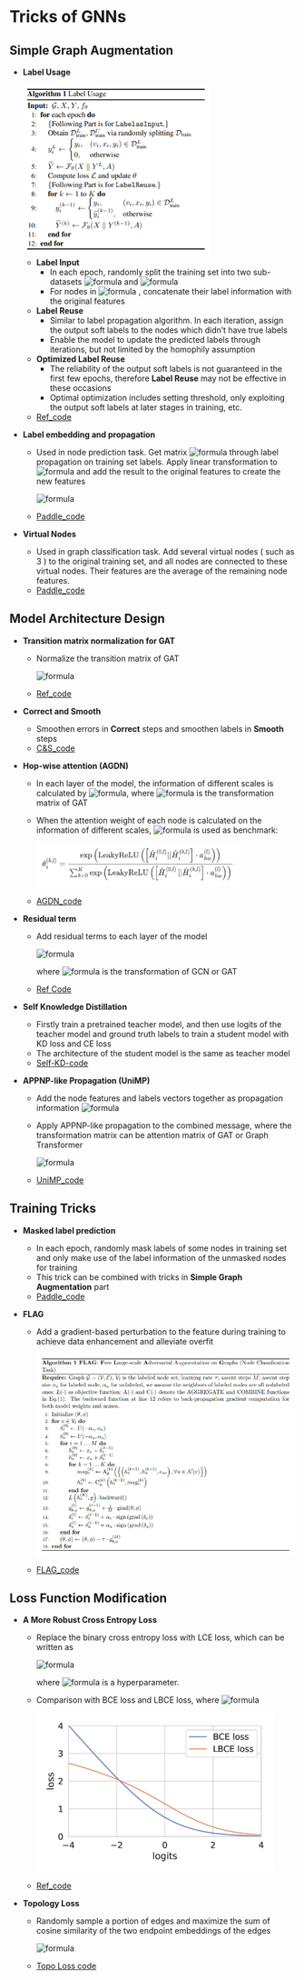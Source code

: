 # Tricks of GNNs

## Simple Graph Augmentation

- **Label Usage**
  
  <img src="img/Label_Reuse.jpg" alt="Label_Reuse" style="zoom: 80%;" />
  
  - **Label Input**
    - In each epoch, randomly split the training set into two sub-datasets ![formula](https://render.githubusercontent.com/render/math?math=D_%7B%5Crm%20train%7D%5EL) and ![formula](https://render.githubusercontent.com/render/math?math=D_%7B%5Crm%20train%7D%5EU)
    - For nodes in ![formula](https://render.githubusercontent.com/render/math?math=D_%7B%5Crm%20train%7D%5EL) , concatenate their label information with the original features
  - **Label Reuse**
    - Similar to label propagation algorithm. In each iteration, assign the output soft labels to the nodes which didn’t have true labels
    - Enable the model to update the predicted labels through iterations, but not limited by the homophily assumption
  - **Optimized Label Reuse**
    - The reliability of the output soft labels is not guaranteed in the first few epochs, therefore **Label Reuse** may not be effective in these occasions 
    - Optimal optimization includes setting threshold, only exploiting the output soft labels at later stages in training, etc.
  - [Ref_code](https://github.com/Espylapiza/dgl/tree/master/examples/pytorch/ogb/ogbn-arxiv)

- **Label embedding and propagation**
  
  - Used in node prediction task. Get matrix ![formula](https://render.githubusercontent.com/render/math?math=%5Chat%20Y) through label propagation on training set labels. Apply linear transformation to ![formula](https://render.githubusercontent.com/render/math?math=%5Chat%20Y) and add the result to the original features to create the new features
    
    ![formula](https://render.githubusercontent.com/render/math?math=%5Cbegin%7Baligned%7D%0A%20%20%20%20%5Chat%20Y%20%26%3D%20A%5Ek%20Y_%7B%5Crm%20train%7D%5C%5C%0A%20%20%20%20X_%7B%5Crm%20new%7D%26%3DX%2BW%5Chat%20Y%0A%20%20%20%20%5Cend%7Baligned%7D)
  
  - [Paddle_code](https://github.com/PaddlePaddle/PGL/tree/main/ogb_examples/nodeproppred/unimp)

- **Virtual Nodes**
  
  - Used in graph classification task. Add several virtual nodes ( such as 3 ) to the original training set, and all nodes are connected to these virtual nodes. Their features are the average of the remaining node features.
  - [Paddle_code](https://github.com/PaddlePaddle/PGL/tree/main/ogb_examples/nodeproppred/ogbn-arxiv/unimp_appnp_vnode_smooth)

## Model Architecture Design

- **Transition matrix normalization for GAT**
  
  - Normalize the transition matrix of GAT
    
    ![formula](https://render.githubusercontent.com/render/math?math=%5Chat%20A_%7B%5Crm%20attention-norm%7D%3D%5Chat%20D%5E%7B-1%2F2%7D%5Chat%20A_%7B%5Crm%20attention%7D%5Chat%20D%5E%7B-1%2F2%7D)
  
  - [Ref_code](https://github.com/Espylapiza/dgl/tree/master/examples/pytorch/ogb/ogbn-arxiv)

- **Correct and Smooth**
  
  - Smoothen errors in **Correct** steps and smoothen labels in **Smooth** steps
  - [C&S_code](https://github.com/CUAI/CorrectAndSmooth)

- **Hop-wise attention (AGDN)**
  
  - In each layer of the model, the information of different scales is calculated by ![formula](https://render.githubusercontent.com/render/math?math=%5Chat%20H%5E%7B%28k%2Cl%29%7D%3D%5Chat%20T%5Ek%20H%5El), where ![formula](https://render.githubusercontent.com/render/math?math=%5Chat%20T) is the transformation matrix of GAT
  
  - When the attention weight of each node is calculated on the information of different scales, ![formula](https://render.githubusercontent.com/render/math?math=%5Chat%20H_i%5E%7B%280%2Cl%29%7D) is used as benchmark: 
    
    <img src='./img/AGDN_formula.jpg'  alt="AGDN_formula" style="zoom: 60%;" />
  
  - [AGDN_code](https://github.com/skepsun/adaptive_graph_diffusion_networks_with_hop-wise_attention)

- **Residual term**
  
  - Add residual terms to each layer of the model
    
    ![formula](https://render.githubusercontent.com/render/math?math=X%5E%7B%28k%2B1%29%7D%3D%5Csigma%5Cleft%28%5Chat%20TX%5E%7B%28k%29%7DW_0%5E%7B%28k%29%7D%2BX%5E%7B%28k%29%7DW_1%5E%7B%28k%29%7D%5Cright%29)
    
    where ![formula](https://render.githubusercontent.com/render/math?math=%5Chat%20T) is the transformation of GCN or GAT
  
  - [Ref Code](https://github.com/skepsun/adaptive_graph_diffusion_networks_with_hop-wise_attention)

- **Self Knowledge Distillation**
  
  - Firstly train a pretrained teacher model, and then use logits of the teacher model and ground truth labels to train a student model with KD loss and CE loss
  - The architecture of the student model is the same as teacher model
  - [Self-KD-code](https://github.com/ShunliRen/dgl/tree/master/examples/pytorch/ogb/ogbn-arxiv)

- **APPNP-like Propagation (UniMP)** 
  
  - Add the node features and labels vectors together as propagation information ![formula](https://render.githubusercontent.com/render/math?math=%28H%5E0%3DX%2B%5Chat%20Y_d%29)
  
  - Apply APPNP-like propagation to the combined message, where the transformation matrix can be attention matrix of GAT or Graph Transformer

      ![formula](https://render.githubusercontent.com/render/math?math=%5Cbegin%7Bsplit%7D%0A%20%20%20%20H%5E%7B%280%29%7D%26%3DX%2B%5Chat%7BY%7DW%5E%7B%28l%29%7D%5C%5C%0A%20%20%20%20H%5E%7B%28k%29%7D%26%3D%5Csigma%28%28%281-%5Calpha%29A%5E%7B%2A%7D%2B%5Calpha%20I%29H%5E%7B%28k-1%29%7DW%5E%7B%28k%29%7D%29%0A%5Cend%7Bsplit%7D)
  
  - [UniMP_code](https://github.com/PaddlePaddle/PGL/tree/main/ogb_examples/nodeproppred/unimp)

## Training Tricks

- **Masked label prediction** 
  
  - In each epoch, randomly mask labels of some nodes in training set and only make use of the label information of the unmasked nodes for training
  - This trick can be combined with tricks in **Simple Graph Augmentation** part
  - [Paddle_code](https://github.com/PaddlePaddle/PGL/tree/main/ogb_examples/nodeproppred/unimp)

- **FLAG**
  
  - Add a gradient-based perturbation to the feature during training to achieve data enhancement and alleviate overfit
    
    <img src="img/FLAG_image.jpg" alt="FLAG_img" style="zoom: 80%;" />
  
  - [FLAG_code](https://github.com/devnkong/FLAG)

## Loss Function Modification

- **A More Robust Cross Entropy Loss**
  
  - Replace the binary cross entropy loss with LCE loss, which can be written as 
    
    ![formula](https://render.githubusercontent.com/render/math?math=%5Cbegin%7Baligned%7D%0A%20%20%20%20%5Cmathcal%7BL%7D_%7B%5Ctext%7BLBCE%7D%7D%28y%2C%5Cwidetilde%7By%7D%29%26%3D%0A%20%20%20%20%5Clog%28%5Cmathcal%7BL%7D_%7B%5Ctext%7BBCE%7D%7D%28y%2C%5Cwidetilde%7By%7D%29%2B%5Cepsilon%29%5C%5C%0A%20%20%20%20%26%3D%5Clog%28%5Cepsilon-y%5Clog%28%5Cwidetilde%7By%7D%29-%0A%20%20%20%20%281-y%29%5Clog%281-%5Cwidetilde%7By%7D%29%29%0A%20%20%20%20%5Cend%7Baligned%7D)
    
    where ![formula](https://render.githubusercontent.com/render/math?math=%5Cepsilon%20%3E%200) is a hyperparameter.
  
  - Comparison with BCE loss and LBCE loss, where ![formula](https://render.githubusercontent.com/render/math?math=y%3D1%2C%5Cepsilon%3D1-%5Clog2)
    
    <img src="img/LBCE_loss.png" alt="LBCE_loss" style="zoom:67%;" />
  
  - [Ref_code](https://github.com/Espylapiza/dgl/tree/master/examples/pytorch/ogb/ogbn-arxiv)

- **Topology Loss**
  
  - Randomly sample a portion of edges and maximize the sum of cosine similarity of the two endpoint embeddings of the edges
    
    ![formula](https://render.githubusercontent.com/render/math?math=%5Cmathcal%7BL%7D_%7B%5Crm%20topo%7D%3D%5Cfrac%7B1%7D%7B%7CE%27%7C%7D%5Csum_%7Be%5Cin%20E%27%7D%5Ccos%5Cleft%28p_%7Be%5Es%7D%2Cp_%7Be%5Ed%7D%5Cright%29)
  
  - [Topo Loss code](https://github.com/mengyangniu/dgl/tree/master/examples/pytorch/ogb/ogbn-arxiv)
